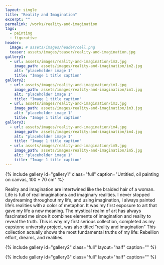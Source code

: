 ```yaml
---
layout: single
title: "Reality and Imagination"
excerpt: ""
permalink: /works/reality-and-imagination
tags:
  - painting
  - figurative
header:
  image: # assets/images/header/cell.png
  teaser: assets/images/teaser/reality-and-imagination.jpg 
gallery1:
  - url: assets/images/reality-and-imagination/im2.jpg
    image_path: assets/images/reality-and-imagination/im2.jpg
    alt: "placeholder image 1"
    title: "Image 1 title caption"
gallery2:
  - url: assets/images/reality-and-imagination/im1.jpg
    image_path: assets/images/reality-and-imagination/im1.jpg
    alt: "placeholder image 1"
    title: "Image 1 title caption"
  - url: assets/images/reality-and-imagination/im3.jpg
    image_path: assets/images/reality-and-imagination/im3.jpg
    alt: "placeholder image 1"
    title: "Image 1 title caption"
gallery3:
  - url: assets/images/reality-and-imagination/im4.jpg
    image_path: assets/images/reality-and-imagination/im4.jpg
    alt: "placeholder image 1"
    title: "Image 1 title caption"
  - url: assets/images/reality-and-imagination/im5.jpg
    image_path: assets/images/reality-and-imagination/im5.jpg
    alt: "placeholder image 1"
    title: "Image 1 title caption"
---
```


{% include gallery id="gallery1" class="full" caption="Untitled, oil painting on canvas, 100 * 70 cm" %}

Reality and imagination are intertwined like the braided hair of a woman. Life is full of real imaginations and imaginary realities. I never stopped daydreaming throughout my life, and using imagination, I always painted life’s realities with a color of metaphor. It was my first exposure to art that gave my life a new meaning. The mystical realm of art has always fascinated me since it combines elements of imagination and reality to reveal the truth. This is why my first serious collection, completed as my capstone university project, was also titled “reality and imagination” This collection actually shows the most fundamental truths of my life: Rebellion effort, dreams, and realities.

{% include gallery id="gallery2" class="full" layout="half" caption="" %}

{% include gallery id="gallery3" class="full" layout="half" caption="" %}
